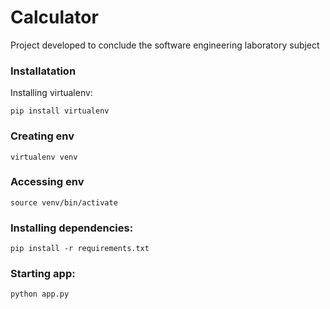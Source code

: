 # Calculator
Project developed to conclude the software engineering laboratory subject

### Installatation
Installing virtualenv:
``` 
pip install virtualenv
```
### Creating env
```
virtualenv venv
```
### Accessing env
```
source venv/bin/activate
```
### Installing dependencies:
``` 
pip install -r requirements.txt
```
### Starting app:
```
python app.py
```
